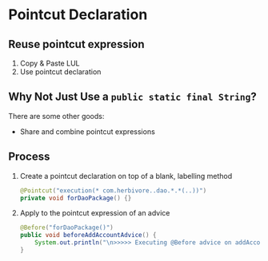 # Pointcut Declaration

## Reuse pointcut expression

1. Copy & Paste LUL
2. Use pointcut declaration

## Why Not Just Use a `public static final String`?

There are some other goods:
* Share and combine pointcut expressions

## Process

1. Create a pointcut declaration on top of a blank, labelling method
    ```java
    @Pointcut("execution(* com.herbivore..dao.*.*(..))")
	private void forDaoPackage() {}
    ```
2. Apply to the pointcut expression of an advice
    ```java
    @Before("forDaoPackage()")
    public void beforeAddAccountAdvice() {
        System.out.println("\n>>>>> Executing @Before advice on addAccount()<<<<<");
    }
    ```